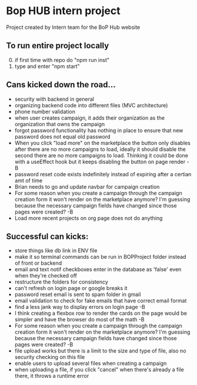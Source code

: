 # Bop HUB intern project

Project created by Intern team for the BoP Hub website

## To run entire project locally

0. if first time with repo do "npm run inst"
1. type and enter "npm start"

## Cans kicked down the road...

- security with backend in general
- organizing backend code into different files (MVC architecture)
- phone number validation
- when user creates campaign, it adds their organization as the organization that owns the campaign
- forgot password functionality has nothing in place to ensure that new password does not equal old password
- When you click "load more" on the marketplace the button only disables after there are no more campaigns to load, ideally it should disable the second there are no more campaigns to load. Thinking it could be done with a useEffect hook but it keeps disabling the button on page render -B
- password reset code exists indefinitely instead of expiring after a certian amt of time
- Brian needs to go and update navbar for campaign creation
- For some reason when you create a campaign through the campaign creation form it won't render on the marketplace anymore? I'm guessing because the necessary campaign fields have changed since those pages were created? -B
- Load more recent projects on org page does not do anything

## Successful can kicks:

- store things like db link in ENV file
- make it so terminal commands can be run in BOPProject folder instead of front or backend
- email and text notif checkboxes enter in the database as 'false' even when they're checked off
- restructure the folders for consistency
- can't refresh on login page or google breaks it
- password reset email is sent to spam folder in gmail
- email validation to check for fake emails that have correct email format
- find a less jank way to display errors on login page -B
- I think creating a flexbox row to render the cards on the page would be simpler and have the browser do most of the math -B
- For some reason when you create a campaign through the campaign creation form it won't render on the marketplace anymore? I'm guessing because the necessary campaign fields have changed since those pages were created? -B
- file upload works but there is a limit to the size and type of file, also no security checking on this file
- enable users to upload several files when creating a campaign
- when uploading a file, if you click "cancel" when there's already a file there, it throws a runtime error